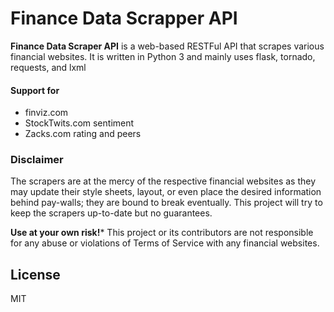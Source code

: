 Finance Data Scrapper API
======
**Finance Data Scraper API** is a web-based RESTFul API that scrapes various financial websites.
It is written in Python 3 and mainly  uses flask, tornado, requests, and lxml

#### Support for
* finviz.com
* StockTwits.com sentiment
* Zacks.com rating and peers

### Disclaimer
The scrapers are at the mercy of the respective financial websites as they may update their
style sheets, layout, or even place the desired information behind pay-walls; they are bound
to break eventually. This project will try to keep the scrapers up-to-date but no guarantees.

**Use at your own risk!*** This project or its contributors are not responsible for any abuse or
violations of Terms of Service with any financial websites.

## License
MIT
